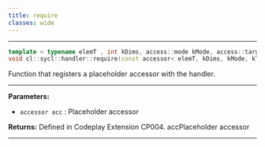 ```yaml
---
title: require
classes: wide
---
```



---

```cpp
template < typename elemT , int kDims, access::mode kMode, access::target kTarget >
void cl::sycl::handler::require(const accessor< elemT, kDims, kMode, kTarget, access::placeholder::true_t > &acc)
```


Function that registers a placeholder accessor with the handler. 


---
**Parameters:**

 - `accessor acc`
: Placeholder accessor 

**Returns:** Defined in Codeplay Extension CP004. accPlaceholder accessor 

---
